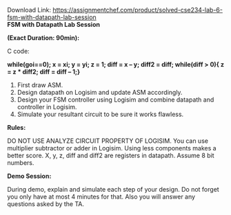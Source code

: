 Download Link: https://assignmentchef.com/product/solved-cse234-lab-6-fsm-with-datapath-lab-session
<br>
<strong>FSM with Datapath Lab Session </strong>

<strong>(Exact Duration: 90min): </strong>

C code:

<strong>while(goi==0); x = xi; y = yi; z = 1; diff = x – y; diff2 = diff; while(diff &gt; 0){      z = z * diff2;  diff = diff – 1;} </strong>




<ol>

 <li>First draw ASM.</li>

 <li>Design datapath on Logisim and update ASM accordingly.</li>

 <li>Design your FSM controller using Logisim and combine datapath and controller in Logisim.</li>

 <li>Simulate your resultant circuit to be sure it works flawless.</li>

</ol>

<strong>Rules: </strong>

DO NOT USE ANALYZE CIRCUIT PROPERTY OF LOGISIM. You can use multiplier subtractor or adder in Logisim. Using less components makes a better score. X, y, z, diff and diff2 are registers in datapath. Assume 8 bit numbers.

<strong>Demo Session: </strong>

During demo, explain and simulate each step of your design. Do not forget you only have at most 4 minutes for that. Also you will answer any questions asked by the TA.